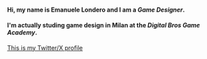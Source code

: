 
#### Hi, my name is Emanuele Londero and I am a *Game Designer*.
#### I'm actually studing game design in Milan at the *Digital Bros Game Academy*.
[This is my Twitter/X profile](https://twitter.com/EmaLondero)



<!---
EmaWS/EmaWS is a ✨ special ✨ repository because its `README.md` (this file) appears on your GitHub profile.
You can click the Preview link to take a look at your changes.
--->

